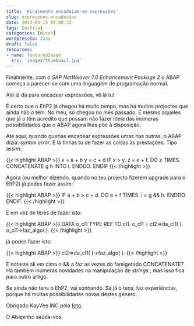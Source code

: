 ```yaml
---
title: 'Finalmente encadeiam-se expressões'
slug: expressoes-encadeadas
date: 2013-04-15 09:00:33
tags: [estilo]
categories: [dicas]
wordpressId: 2232
draft: false
resources:
- name: featuredImage
  src: 'images/thumbnail.jpg'
---
```

Finalmente, com o _SAP NetWeaver 7.0 Enhancement Package 2_ o ABAP começa a parecer-se com uma linguagem de programação normal.

Até já dá para encadear expressões, vê lá tu!

<!--more-->

É certo que o EhP2 já chegou há muito tempo, mas há muitos projectos que ainda não o têm. No meu, só chegou no mês passado. E mesmo aqueles que já o têm acredito que possam não fazer ideia das inúmeras possibilidades que o ABAP agora lhes põe à disposição.

Até aqui, quando querias encadear expressões umas nas outras, o ABAP dizia: _syntax error_. E lá tinhas tu de fazer as coisas às prestações. Tipo assim:


{{< highlight ABAP >}}
x = a + b
y = c + d
IF x > y.
  z = e + f.
  DO z TIMES.
    CONCATENATE g h INTO i.
  ENDDO.
ENDIF
{{< /highlight >}}

Agora (ou melhor dizendo, quando no teu projecto fizerem upgrade para o EhP2) já podes fazer assim:


{{< highlight ABAP >}}
IF a + b > c + d.
  DO e + f TIMES.
    i = g && h.
  ENDDO.
ENDIF.
{{< /highlight >}}

E em vez de teres de fazer isto:


{{< highlight ABAP >}}
DATA o_cl1 TYPE REF TO cl1.
o_cl1 = cl2=>da_cl1( ).
o_cl1->faz_algo( ).
{{< /highlight >}}

já podes fazer isto:


{{< highlight ABAP >}}
cl2=>da_cl1( )->faz_algo( ).
{{< /highlight >}}

E notaste ali em cima o && a faz as vezes do famigerado CONCATENATE? Há também inúmeras novidades na manipulação de _strings_ , mas isso fica para outro artigo.

Se ainda não tens o EhP2, vai sonhando. Se já o tens, faz experiências, porque há muitas possibilidades novas destes género.

Obrigado KayVee.INC pela [foto][1].

O Abapinho saúda-vos.

   [1]: http://www.flickr.com/photos/kayveeinc/4246957346/
